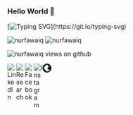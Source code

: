 ### Hello World 👋

[![Typing SVG](https://readme-typing-svg.herokuapp.com?font=Consolas&color=ebba1a&size=20&lines=I'm+Mohammad+Nur+Fawaiq;a+Developer,+Tutor,+Technopreneur,;AI,+CV,+Tech+enthusiast,;Long+life+learner.)](https://git.io/typing-svg)

<img src="https://github-readme-stats.vercel.app/api?username=nurfawaiq&show_icons=true&locale=en" alt="nurfawaiq" /> <img src="https://github-readme-stats.vercel.app/api/top-langs?username=nurfawaiq&show_icons=true&locale=en&layout=compact" alt="nurfawaiq" />

<img src="https://komarev.com/ghpvc/?username=nurfawaiq&label=Views&color=brightgreen&style=flat-square" alt="nurfawaiq views on github" />

[<img align="left" alt="LinkedIn" width="20px" src="https://cdn.jsdelivr.net/npm/simple-icons@v3/icons/linkedin.svg" />][linkedin]
[<img align="left" alt="Research" width="20px" src="https://cdn.jsdelivr.net/npm/simple-icons@v3/icons/researchgate.svg" />][research]
[<img align="left" alt="Facebook" width="20px" src="https://cdn.jsdelivr.net/npm/simple-icons@v3/icons/facebook.svg" />][facebook]
[<img align="left" alt="Instagram" width="20px" src="https://cdn.jsdelivr.net/npm/simple-icons@v3/icons/instagram.svg" />][instagram]
[<img align="left" alt="Website" width="20px" src="https://raw.githubusercontent.com/iconic/open-iconic/master/svg/globe.svg" />][website]

[instagram]: https://instagram.com/nurfawaiq
[facebook]: https://facebook.com/nurfawaiq
[linkedin]: https://linkedin.com/in/mohnurfawaiq
[research]: https://researchgate.net/profile/Mohammad-Fawaiq
[website]: https://yukcoding.id
